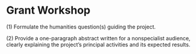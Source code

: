 # Grant Workshop

(1) Formulate the humanities question(s) guiding the project.

(2) Provide a one-paragraph abstract written for a nonspecialist audience, 
clearly explaining the project’s principal activities and its expected results.

